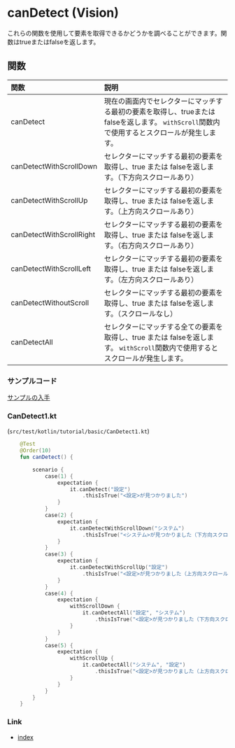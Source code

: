 # canDetect (Vision)

これらの関数を使用して要素を取得できるかどうかを調べることができます。関数はtrueまたはfalseを返します。

## 関数

| 関数                       | 説明                                                                               |
|:-------------------------|:---------------------------------------------------------------------------------|
| canDetect                | 現在の画面内でセレクターにマッチする最初の要素を取得し、trueまたはfalseを返します。 `withScroll`関数内で使用するとスクロールが発生します。 |
| canDetectWithScrollDown  | セレクターにマッチする最初の要素を取得し、true または falseを返します。（下方向スクロールあり）                            |
| canDetectWithScrollUp    | セレクターにマッチする最初の要素を取得し、true または falseを返します。（上方向スクロールあり）                            |
| canDetectWithScrollRight | セレクターにマッチする最初の要素を取得し、true または falseを返します。（右方向スクロールあり）                            |
| canDetectWithScrollLeft  | セレクターにマッチする最初の要素を取得し、true または falseを返します。（左方向スクロールあり）                            |
| canDetectWithoutScroll   | セレクターにマッチする最初の要素を取得し、true または falseを返します。（スクロールなし）                               |
| canDetectAll             | セレクターにマッチする全ての要素を取得し、true または falseを返します。 `withScroll`関数内で使用するとスクロールが発生します。      |

### サンプルコード

[サンプルの入手](../../../getting_samples_ja.md)

### CanDetect1.kt

(`src/test/kotlin/tutorial/basic/CanDetect1.kt`)

```kotlin
    @Test
    @Order(10)
    fun canDetect() {

        scenario {
            case(1) {
                expectation {
                    it.canDetect("設定")
                        .thisIsTrue("<設定>が見つかりました")
                }
            }
            case(2) {
                expectation {
                    it.canDetectWithScrollDown("システム")
                        .thisIsTrue("<システム>が見つかりました（下方向スクロールあり）")
                }
            }
            case(3) {
                expectation {
                    it.canDetectWithScrollUp("設定")
                        .thisIsTrue("<設定>が見つかりました（上方向スクロールあり）")
                }
            }
            case(4) {
                expectation {
                    withScrollDown {
                        it.canDetectAll("設定", "システム")
                            .thisIsTrue("<設定>が見つかりました（下方向スクロールあり）")
                    }
                }
            }
            case(5) {
                expectation {
                    withScrollUp {
                        it.canDetectAll("システム", "設定")
                            .thisIsTrue("<設定>が見つかりました（上方向スクロールあり）")
                    }
                }
            }
        }
    }
```

### Link

- [index](../../../../index_ja.md)
